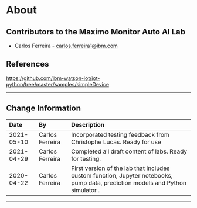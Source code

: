 # About

## Contributors to the Maximo Monitor Auto AI Lab

- Carlos Ferreira - <carlos.ferreira1@ibm.com>


## References
https://github.com/ibm-watson-iot/iot-python/tree/master/samples/simpleDevice

---
## Change Information

|Date     |By                 | Description                                           |
|:--------|:------------------|:------------------------------------------------------|
|2021-05-10| Carlos Ferreira  |Incorporated testing feedback from Christophe Lucas. Ready for use  |
|2021-04-29| Carlos Ferreira  |Completed all draft content of labs. Ready for testing.              |
|2020-04-22|Carlos Ferreira|First version of the lab that includes custom function, Jupyter notebooks, pump data, prediction models and Python simulator . |

---
